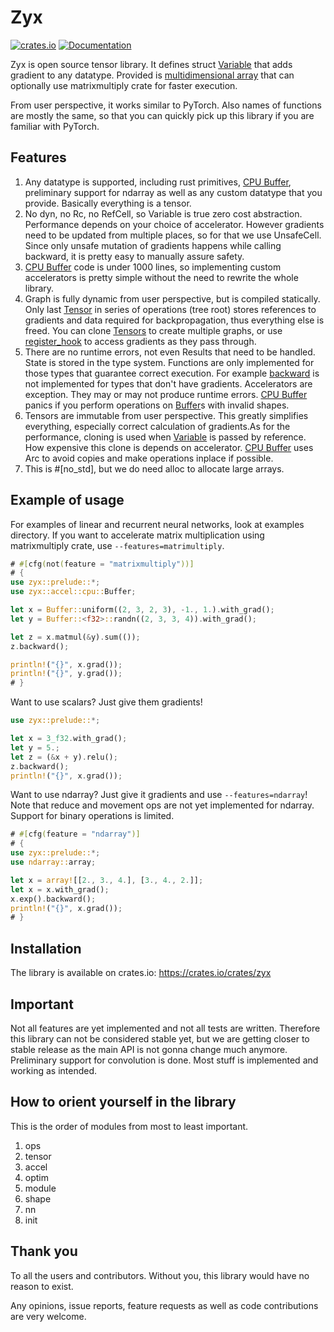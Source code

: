 # Zyx

[![crates.io](https://img.shields.io/crates/v/zyx.svg)](https://crates.io/crates/zyx)
[![Documentation](https://docs.rs/zyx/badge.svg)](https://docs.rs/zyx)

Zyx is open source tensor library. It defines struct [Variable](crate::tensor::Variable) that adds gradient to any datatype.
Provided is [multidimensional array](crate::accel::cpu::Buffer) that can optionally use matrixmultiply
crate for faster execution.

From user perspective, it works similar to PyTorch. Also names of functions are mostly the same,
so that you can quickly pick up this library if you are familiar with PyTorch.

## Features

1. Any datatype is supported, including rust primitives, [CPU Buffer](crate::accel::cpu::Buffer), preliminary support for ndarray as well as any custom datatype that you provide. Basically everything is a tensor.
2. No dyn, no Rc, no RefCell, so Variable is true zero cost abstraction. Performance depends on your choice of accelerator. However gradients need to be updated from multiple places, so for that we use UnsafeCell. Since only unsafe mutation of gradients happens while calling backward, it is pretty easy to manually assure safety.
3. [CPU Buffer](crate::accel::cpu::Buffer) code is under 1000 lines, so implementing custom accelerators is pretty simple without the need to rewrite the whole library.
4. Graph is fully dynamic from user perspective, but is compiled statically. Only last [Tensor](crate::tensor::Tensor) in series of operations (tree root) stores references to gradients and data required for backpropagation, thus everything else is freed. You can clone [Tensors](crate::tensor::Tensor) to create multiple graphs, or use [register_hook](crate::tensor::Tensor::register_hook()) to access gradients as they pass through.
5. There are no runtime errors, not even Results that need to be handled. State is stored in the type system. Functions are only implemented for those types that guarantee correct execution. For example [backward](crate::tensor::Tensor::backward()) is not implemented for types that don't have gradients. Accelerators are exception. They may or may not produce runtime errors. [CPU Buffer](crate::accel::cpu::Buffer) panics if you perform operations on [Buffer](crate::accel::cpu::Buffer)s with invalid shapes.
6. Tensors are immutable from user perspective. This greatly simplifies everything, especially correct calculation of gradients.As for the performance, cloning is used when [Variable](crate::tensor::Variable) is passed by reference. How expensive this clone is depends on accelerator. [CPU Buffer](crate::accel::cpu::Buffer) uses Arc to avoid copies and make operations inplace if possible.
7. This is #\[no_std\], but we do need alloc to allocate large arrays.

## Example of usage

For examples of linear and recurrent neural networks, look at examples directory.
If you want to accelerate matrix multiplication using matrixmultiply crate, use `--features=matrimultiply`.

```rust
# #[cfg(not(feature = "matrixmultiply"))]
# {
use zyx::prelude::*;
use zyx::accel::cpu::Buffer;

let x = Buffer::uniform((2, 3, 2, 3), -1., 1.).with_grad();
let y = Buffer::<f32>::randn((2, 3, 3, 4)).with_grad();

let z = x.matmul(&y).sum(());
z.backward();

println!("{}", x.grad());
println!("{}", y.grad());
# }
```

Want to use scalars? Just give them gradients!

```rust
use zyx::prelude::*;

let x = 3_f32.with_grad();
let y = 5.;
let z = (&x + y).relu();
z.backward();
println!("{}", x.grad());
```

Want to use ndarray? Just give it gradients and use `--features=ndarray`!
Note that reduce and movement ops are not yet implemented for ndarray. Support for binary operations is limited.

```rust
# #[cfg(feature = "ndarray")]
# {
use zyx::prelude::*;
use ndarray::array;

let x = array![[2., 3., 4.], [3., 4., 2.]];
let x = x.with_grad();
x.exp().backward();
println!("{}", x.grad());
# }
```

## Installation

The library is available on crates.io: <https://crates.io/crates/zyx>

## Important

Not all features are yet implemented and not all tests are written.
Therefore this library can not be considered stable yet, but we are getting closer to stable release as the main API is not gonna change much anymore.
Preliminary support for convolution is done.
Most stuff is implemented and working as intended.

## How to orient yourself in the library

This is the order of modules from most to least important.
1. ops
2. tensor
3. accel
4. optim
5. module
6. shape
7. nn
8. init

## Thank you

To all the users and contributors. Without you, this library would have no reason to exist.

Any opinions, issue reports, feature requests as well as code contributions are very welcome.
